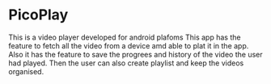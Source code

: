 # PicoPlay
This is a video player developed for android plafoms
This app has the feature to fetch all the video from a device 
amd able to plat it in the app.
Also it has the feature to save the progrees and history of the video
the user had played.
Then the user can also create playlist and keep the videos organised.
